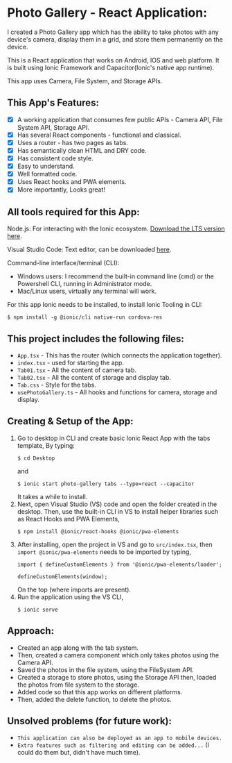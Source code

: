 # Photo Gallery - React Application:

I created a Photo Gallery app which has the ability to take photos with any device's camera, display them in a grid, and store them permanently on the device.

This is a React application that works on Android, IOS and web platform. It is built using Ionic Framework and Capacitor(Ionic's native app runtime).

This app uses Camera, File System, and Storage APIs.

## This App's Features:

- [x] A working application that consumes few public APIs - Camera API, File System API, Storage API.
- [x] Has several React components - functional and classical.
- [x] Uses a router - has two pages as tabs.
- [x] Has semantically clean HTML and DRY code.
- [x] Has consistent code style.
- [x] Easy to understand.
- [x] Well formatted code.
- [x] Uses React hooks and PWA elements.
- [x] More importantly, Looks great!

## All tools required for this App:

Node.js:
For interacting with the Ionic ecosystem. [Download the LTS version here](https://nodejs.org/en/).

Visual Studio Code:
Text editor, can be downloaded [here](https://code.visualstudio.com/).

Command-line interface/terminal (CLI):
- Windows users: I recommend the built-in command line (cmd) or the Powershell CLI, running in Administrator mode.
- Mac/Linux users, virtually any terminal will work.

For this app Ionic needs to be installed, to install Ionic Tooling in CLI:    
```
$ npm install -g @ionic/cli native-run cordova-res
```

## This project includes the following files:
- `App.tsx` - This has the router (which connects the application together).
- `index.tsx` - used for starting the app.
- `Tab01.tsx` - All the content of camera tab.
- `Tab02.tsx` - All the content of storage and display tab.
- `Tab.css` - Style for the tabs.
- `usePhotoGallery.ts` - All hooks and functions for camera, storage and display.
  
## Creating & Setup of the App:
1) Go to desktop in CLI and create basic Ionic React App with the tabs template,
   By typing:     
   ```
   $ cd Desktop
   ``` 
   and
   ```
   $ ionic start photo-gallery tabs --type=react --capacitor
   ```
   It takes a while to install.
2) Next, open Visual Studio (VS) code and open the folder created in the desktop. Then, use the built-in CLI in VS to install helper libraries such as React Hooks and PWA Elements,
   ```
   $ npm install @ionic/react-hooks @ionic/pwa-elements
   ```
3) After installing, open the project in VS and go to `src/index.tsx`, then `import @ionic/pwa-elements` needs to be imported by typing,
   ```
   import { defineCustomElements } from '@ionic/pwa-elements/loader';
   
   defineCustomElements(window);
   ```
   On the top (where imports are present).
4) Run the application using the VS CLI,
   ```
   $ ionic serve
   ```
   
## Approach:
- Created an app along with the tab system. 
- Then, created a camera component which only takes photos using the Camera API.
- Saved the photos in the file system, using the FileSystem API.
- Created a storage to store photos, using the Storage API then, loaded the photos from file system to the storage.
- Added code so that this app works on different platforms.
- Then, added the delete function, to delete the photos.

## Unsolved problems (for future work):
- `This application can also be deployed as an app to mobile devices.`
- `Extra features such as filtering and editing can be added...`
(I could do them but, didn't have much time).
